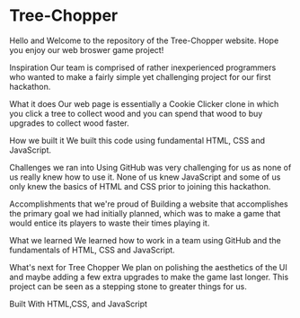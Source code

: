 # Tree-Chopper
Hello and Welcome to the repository of the Tree-Chopper website. Hope you enjoy our web broswer game project!

Inspiration
Our team is comprised of rather inexperienced programmers who wanted to make a fairly simple yet challenging project for our first hackathon.

What it does
Our web page is essentially a Cookie Clicker clone in which you click a tree to collect wood and you can spend that wood to buy upgrades to collect wood faster.

How we built it
We built this code using fundamental HTML, CSS and JavaScript.

Challenges we ran into
Using GitHub was very challenging for us as none of us really knew how to use it. None of us knew JavaScript and some of us only knew the basics of HTML and CSS prior to joining this hackathon.

Accomplishments that we're proud of
Building a website that accomplishes the primary goal we had initially planned, which was to make a game that would entice its players to waste their times playing it.

What we learned
We learned how to work in a team using GitHub and the fundamentals of HTML, CSS and JavaScript.

What's next for Tree Chopper
We plan on polishing the aesthetics of the UI and maybe adding a few extra upgrades to make the game last longer. This project can be seen as a stepping stone to greater things for us.

Built With
HTML,CSS, and JavaScript
